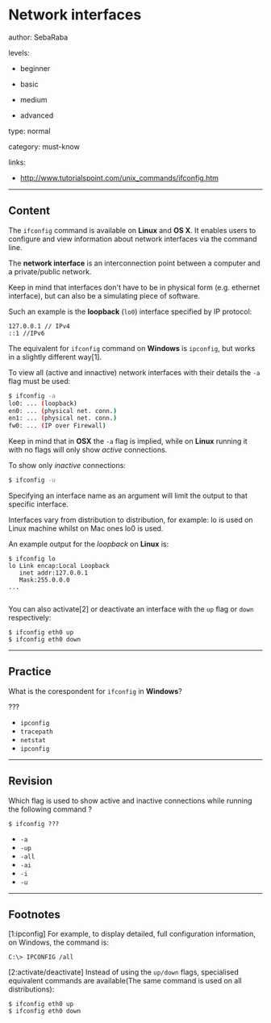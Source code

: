 # Network interfaces
author: SebaRaba

levels:

  - beginner

  - basic

  - medium

  - advanced

type: normal

category: must-know

links:

  - http://www.tutorialspoint.com/unix_commands/ifconfig.htm

---
## Content

The `ifconfig` command is available on **Linux** and **OS X**. It enables users to configure and view information about network interfaces via the command line.

The **network interface** is an interconnection point between a computer and a private/public network.

Keep in mind that interfaces don't have to be in physical form (e.g. ethernet interface), but can also be a simulating piece of software.

Such an example is the **loopback** (`lo0`) interface specified by IP protocol:
```
127.0.0.1 // IPv4
::1 //IPv6
```

The equivalent for `ifconfig` command on **Windows** is `ipconfig`, but works in a slightly different way[1].

To view all (active and innactive) network interfaces with their details the `-a` flag must be used:
```bash
$ ifconfig -a
lo0: ... (loopback)
en0: ... (physical net. conn.)
en1: ... (physical net. conn.)
fw0: ... (IP over Firewall)

```

Keep in mind that in **OSX** the `-a` flag is implied, while on **Linux** running it with no flags will only show *active* connections.

To show only *inactive* connections:
```bash
$ ifconfig -u
```

Specifying an interface name as an argument will limit the output to that specific interface.

Interfaces vary from distribution to distribution, for example: lo is used on Linux machine whilst on Mac ones lo0 is used.

An example output for the *loopback* on **Linux** is:

```
$ ifconfig lo
lo Link encap:Local Loopback  
   inet addr:127.0.0.1  
   Mask:255.0.0.0
...


```
You can also activate[2] or deactivate an interface with the `up` flag or `down` respectively:

```
$ ifconfig eth0 up
$ ifconfig eth0 down

```

---
## Practice

What is the corespondent for `ifconfig` in **Windows**?

???

* `ipconfig`
* `tracepath`
* `netstat`
* `ipconfig`

---
## Revision

Which flag is used to show active and inactive connections while running the following command ?
```
$ ifconfig ???
```

* `-a`
* `-up`
* `-all`
* `-ai`
* `-i`
* `-u`

---
## Footnotes

[1:ipconfig]
For example, to display detailed, full configuration information, on Windows, the command is:
```
C:\> IPCONFIG /all
```

[2:activate/deactivate]
Instead of using the `up/down` flags, specialised equivalent commands are available(The same command is used on all distributions):

```
$ ifconfig eth0 up
$ ifconfig eth0 down
```

